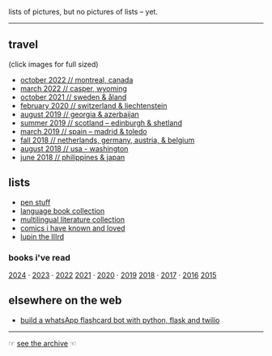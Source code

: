 lists of pictures, but no pictures of lists – yet.

---

## travel

(click images for full sized)

* [october 2022 // montreal, canada](2022-montreal)
* [march 2022 // casper, wyoming](2022-casper)
* [october 2021 // sweden & åland](2021-sweden)
* [february 2020 // switzerland & liechtenstein](2020-switzerland)
* [august 2019 // georgia & azerbaijan](2019-georgia-and-azerbaijan)
* [summer 2019 // scotland – edinburgh & shetland](2019-shetland)
* [march 2019 // spain – madrid & toledo](2019-madrid)
* [fall 2018 // netherlands, germany, austria, & belgium](2018-europe)
* [august 2018 // usa - washington](2018-washington)
* [june 2018 // philippines & japan](2018-philippines-and-japan)

## lists

* [pen stuff](pens)
* [language book collection](language-book-collection)
* [multilingual literature collection](multilingual-literature-collections)
* [comics i have known and loved](comics-I-have-known-and-loved)
* [lupin the IIIrd](lupin)

### books i've read

[2024](/books/2024) · [2023](/books/2023) · [2022](/books/2022)
[2021](/books/2021) · [2020](/books/2020) · [2019](/books/2019)
[2018](/books/2018) · [2017](/books/2017) · [2016](/books/2016)
[2015](/books/2015)

## elsewhere on the web

* [build a whatsApp flashcard bot with python, flask and twilio](https://www.twilio.com/blog/build-whatsapp-flashcard-bot-python-flask-twilio)


----

☞ [see the archive](archive) ☜
